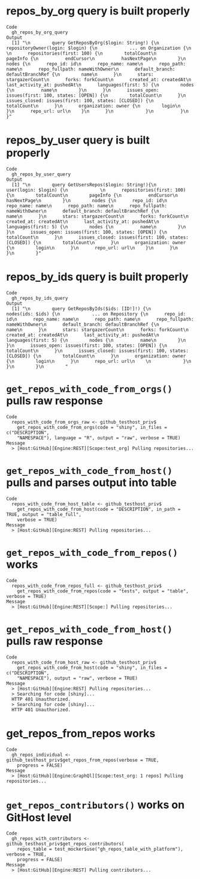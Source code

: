# repos_by_org query is built properly

    Code
      gh_repos_by_org_query
    Output
      [1] "\n        query GetReposByOrg($login: String!) {\n          repositoryOwner(login: $login) {\n            ... on Organization {\n              \n      repositories(first: 100) {\n        totalCount\n        pageInfo {\n          endCursor\n          hasNextPage\n        }\n        nodes {\n      repo_id: id\n      repo_name: name\n      repo_path: name\n      repo_fullpath: nameWithOwner\n      default_branch: defaultBranchRef {\n        name\n      }\n      stars: stargazerCount\n      forks: forkCount\n      created_at: createdAt\n      last_activity_at: pushedAt\n      languages(first: 5) {\n        nodes {\n          name\n        }\n      }\n      issues_open: issues(first: 100, states: [OPEN]) {\n        totalCount\n      }\n      issues_closed: issues(first: 100, states: [CLOSED]) {\n        totalCount\n      }\n      organization: owner {\n        login\n      }\n      repo_url: url\n    }\n      }\n            }\n          }\n        }"

# repos_by_user query is built properly

    Code
      gh_repos_by_user_query
    Output
      [1] "\n        query GetUsersRepos($login: String!){\n          user(login: $login) {\n            \n      repositories(first: 100) {\n        totalCount\n        pageInfo {\n          endCursor\n          hasNextPage\n        }\n        nodes {\n      repo_id: id\n      repo_name: name\n      repo_path: name\n      repo_fullpath: nameWithOwner\n      default_branch: defaultBranchRef {\n        name\n      }\n      stars: stargazerCount\n      forks: forkCount\n      created_at: createdAt\n      last_activity_at: pushedAt\n      languages(first: 5) {\n        nodes {\n          name\n        }\n      }\n      issues_open: issues(first: 100, states: [OPEN]) {\n        totalCount\n      }\n      issues_closed: issues(first: 100, states: [CLOSED]) {\n        totalCount\n      }\n      organization: owner {\n        login\n      }\n      repo_url: url\n    }\n      }\n          }\n        }"

# repos_by_ids query is built properly

    Code
      gh_repos_by_ids_query
    Output
      [1] "\n        query GetReposByIds($ids: [ID!]!) {\n          nodes(ids: $ids) {\n            ... on Repository {\n      repo_id: id\n      repo_name: name\n      repo_path: name\n      repo_fullpath: nameWithOwner\n      default_branch: defaultBranchRef {\n        name\n      }\n      stars: stargazerCount\n      forks: forkCount\n      created_at: createdAt\n      last_activity_at: pushedAt\n      languages(first: 5) {\n        nodes {\n          name\n        }\n      }\n      issues_open: issues(first: 100, states: [OPEN]) {\n        totalCount\n      }\n      issues_closed: issues(first: 100, states: [CLOSED]) {\n        totalCount\n      }\n      organization: owner {\n        login\n      }\n      repo_url: url\n    \n            }\n          }\n        }\n        "

# `get_repos_with_code_from_orgs()` pulls raw response

    Code
      repos_with_code_from_orgs_raw <- github_testhost_priv$
        get_repos_with_code_from_orgs(code = "shiny", in_files = c("DESCRIPTION",
        "NAMESPACE"), language = "R", output = "raw", verbose = TRUE)
    Message
      > [Host:GitHub][Engine:REST][Scope:test_org] Pulling repositories...

# `get_repos_with_code_from_host()` pulls and parses output into table

    Code
      repos_with_code_from_host_table <- github_testhost_priv$
        get_repos_with_code_from_host(code = "DESCRIPTION", in_path = TRUE, output = "table_full",
        verbose = TRUE)
    Message
      > [Host:GitHub][Engine:REST] Pulling repositories...

# `get_repos_with_code_from_repos()` works

    Code
      repos_with_code_from_repos_full <- github_testhost_priv$
        get_repos_with_code_from_repos(code = "tests", output = "table", verbose = TRUE)
    Message
      > [Host:GitHub][Engine:REST][Scope:] Pulling repositories...

# `get_repos_with_code_from_host()` pulls raw response

    Code
      repos_with_code_from_host_raw <- github_testhost_priv$
        get_repos_with_code_from_host(code = "shiny", in_files = c("DESCRIPTION",
        "NAMESPACE"), output = "raw", verbose = TRUE)
    Message
      > [Host:GitHub][Engine:REST] Pulling repositories...
      > Searching for code [shiny]...
      HTTP 401 Unauthorized.
      > Searching for code [shiny]...
      HTTP 401 Unauthorized.

# get_repos_from_repos works

    Code
      gh_repos_individual <- github_testhost_priv$get_repos_from_repos(verbose = TRUE,
        progress = FALSE)
    Message
      > [Host:GitHub][Engine:GraphQl][Scope:test_org: 1 repos] Pulling repositories...

# `get_repos_contributors()` works on GitHost level

    Code
      gh_repos_with_contributors <- github_testhost_priv$get_repos_contributors(
        repos_table = test_mocker$use("gh_repos_table_with_platform"), verbose = TRUE,
        progress = FALSE)
    Message
      > [Host:GitHub][Engine:REST] Pulling contributors...

